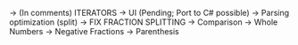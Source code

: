 -> (In comments) ITERATORS
-> UI (Pending; Port to C# possible)
-> Parsing optimization (split)
  -> FIX FRACTION SPLITTING
-> Comparison
-> Whole Numbers
-> Negative Fractions
-> Parenthesis

